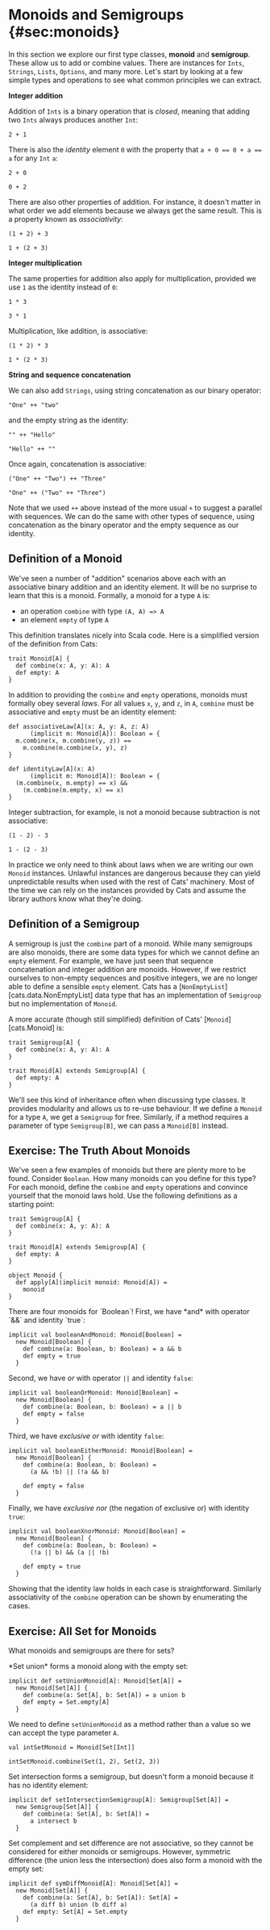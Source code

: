 # Monoids and Semigroups {#sec:monoids}

In this section we explore our first type classes, **monoid** and **semigroup**.
These allow us to add or combine values.
There are instances for `Ints`, `Strings`, `Lists`, `Options`, and many more.
Let's start by looking at a few simple types and operations
to see what common principles we can extract.

**Integer addition**

Addition of `Ints` is a binary operation that is *closed*,
meaning that adding two `Ints` always produces another `Int`:

```tut:book
2 + 1
```

There is also the *identity* element `0` with the property
that `a + 0 == 0 + a == a` for any `Int` `a`:

```tut:book
2 + 0

0 + 2
```

There are also other properties of addition.
For instance, it doesn't matter in what order we add elements
because we always get the same result.
This is a property known as *associativity*:

```tut:book
(1 + 2) + 3

1 + (2 + 3)
```

**Integer multiplication**

The same properties for addition also apply for multiplication,
provided we use `1` as the identity instead of `0`:

```tut:book
1 * 3

3 * 1
```

Multiplication, like addition, is associative:

```tut:book
(1 * 2) * 3

1 * (2 * 3)
```

**String and sequence concatenation**

We can also add `Strings`,
using string concatenation as our binary operator:

```tut:book
"One" ++ "two"
```

and the empty string as the identity:

```tut:book
"" ++ "Hello"

"Hello" ++ ""
```

Once again, concatenation is associative:

```tut:book
("One" ++ "Two") ++ "Three"

"One" ++ ("Two" ++ "Three")
```

Note that we used `++` above instead of the more usual `+`
to suggest a parallel with sequences.
We can do the same with other types of sequence,
using concatenation as the binary operator
and the empty sequence as our identity.

## Definition of a Monoid

We've seen a number of "addition" scenarios above
each with an associative binary addition
and an identity element.
It will be no surprise to learn that this is a monoid.
Formally, a monoid for a type `A` is:

- an operation `combine` with type `(A, A) => A`
- an element `empty` of type `A`

This definition translates nicely into Scala code.
Here is a simplified version of the definition from Cats:

```tut:book:silent
trait Monoid[A] {
  def combine(x: A, y: A): A
  def empty: A
}
```

In addition to providing the `combine` and `empty` operations,
monoids must formally obey several *laws*.
For all values `x`, `y`, and `z`, in `A`,
`combine` must be associative and
`empty` must be an identity element:

```tut:book:silent
def associativeLaw[A](x: A, y: A, z: A)
      (implicit m: Monoid[A]): Boolean = {
  m.combine(x, m.combine(y, z)) ==
    m.combine(m.combine(x, y), z)
}

def identityLaw[A](x: A)
      (implicit m: Monoid[A]): Boolean = {
  (m.combine(x, m.empty) == x) &&
    (m.combine(m.empty, x) == x)
}
```

Integer subtraction, for example,
is not a monoid because subtraction is not associative:

```tut:book
(1 - 2) - 3

1 - (2 - 3)
```

In practice we only need to think about laws
when we are writing our own `Monoid` instances.
Unlawful instances are dangerous because
they can yield unpredictable results
when used with the rest of Cats' machinery.
Most of the time we can rely on the instances provided by Cats
and assume the library authors know what they're doing.

## Definition of a Semigroup

A semigroup is just the `combine` part of a monoid.
While many semigroups are also monoids,
there are some data types for which we cannot define an `empty` element.
For example, we have just seen that
sequence concatenation and integer addition are monoids.
However, if we restrict ourselves
to non-empty sequences and positive integers,
we are no longer able to define a sensible `empty` element.
Cats has a [`NonEmptyList`][cats.data.NonEmptyList] data type
that has an implementation of `Semigroup` but no implementation of `Monoid`.

A more accurate (though still simplified)
definition of Cats' [`Monoid`][cats.Monoid] is:

```tut:book:silent
trait Semigroup[A] {
  def combine(x: A, y: A): A
}

trait Monoid[A] extends Semigroup[A] {
  def empty: A
}
```

We'll see this kind of inheritance often when discussing type classes.
It provides modularity and allows us to re-use behaviour.
If we define a `Monoid` for a type `A`, we get a `Semigroup` for free.
Similarly, if a method requires a parameter of type `Semigroup[B]`,
we can pass a `Monoid[B]` instead.

## Exercise: The Truth About Monoids

We've seen a few examples of monoids but there are plenty more to be found.
Consider `Boolean`. How many monoids can you define for this type?
For each monoid, define the `combine` and `empty` operations
and convince yourself that the monoid laws hold.
Use the following definitions as a starting point:

```tut:book:reset:silent
trait Semigroup[A] {
  def combine(x: A, y: A): A
}

trait Monoid[A] extends Semigroup[A] {
  def empty: A
}

object Monoid {
  def apply[A](implicit monoid: Monoid[A]) =
    monoid
}
```

<div class="solution">
There are four monoids for `Boolean`!
First, we have *and* with operator `&&` and identity `true`:

```tut:book:silent
implicit val booleanAndMonoid: Monoid[Boolean] =
  new Monoid[Boolean] {
    def combine(a: Boolean, b: Boolean) = a && b
    def empty = true
  }
```

Second, we have *or* with operator `||` and identity `false`:

```tut:book:silent
implicit val booleanOrMonoid: Monoid[Boolean] =
  new Monoid[Boolean] {
    def combine(a: Boolean, b: Boolean) = a || b
    def empty = false
  }
```

Third, we have *exclusive or* with identity `false`:

```tut:book:silent
implicit val booleanEitherMonoid: Monoid[Boolean] =
  new Monoid[Boolean] {
    def combine(a: Boolean, b: Boolean) =
      (a && !b) || (!a && b)

    def empty = false
  }
```

Finally, we have *exclusive nor* (the negation of exclusive or)
with identity `true`:

```tut:book:silent
implicit val booleanXnorMonoid: Monoid[Boolean] =
  new Monoid[Boolean] {
    def combine(a: Boolean, b: Boolean) =
      (!a || b) && (a || !b)

    def empty = true
  }
```

Showing that the identity law holds in each case is straightforward.
Similarly associativity of the `combine` operation
can be shown by enumerating the cases.
</div>

## Exercise: All Set for Monoids

What monoids and semigroups are there for sets?

<div class="solution">
*Set union* forms a monoid along with the empty set:

```tut:book:silent
implicit def setUnionMonoid[A]: Monoid[Set[A]] =
  new Monoid[Set[A]] {
    def combine(a: Set[A], b: Set[A]) = a union b
    def empty = Set.empty[A]
  }
```

We need to define `setUnionMonoid` as a method
rather than a value so we can accept the type parameter `A`.

```tut:book
val intSetMonoid = Monoid[Set[Int]]

intSetMonoid.combine(Set(1, 2), Set(2, 3))
```

Set intersection forms a semigroup,
but doesn't form a monoid because it has no identity element:

```tut:book:silent
implicit def setIntersectionSemigroup[A]: Semigroup[Set[A]] =
  new Semigroup[Set[A]] {
    def combine(a: Set[A], b: Set[A]) =
      a intersect b
  }
```

Set complement and set difference are not associative,
so they cannot be considered for either monoids or semigroups.
However, symmetric difference (the union less the intersection)
does also form a monoid with the empty set:

```tut:book:silent
implicit def symDiffMonoid[A]: Monoid[Set[A]] =
  new Monoid[Set[A]] {
    def combine(a: Set[A], b: Set[A]): Set[A] =
      (a diff b) union (b diff a)
    def empty: Set[A] = Set.empty
  }
```
</div>
